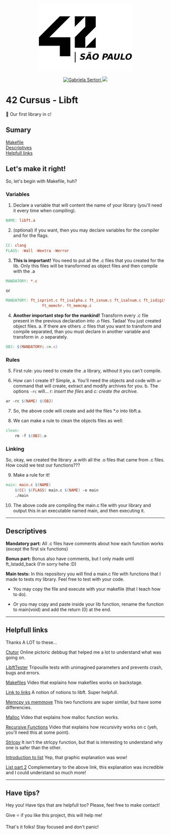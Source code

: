 <div>
	<p align="center">
		<img src=".img/42logo.svg" alt="ecole42" width="300"/>
	</p>
</div>
<div>
	<p align="center">
		<a href="https://www.linkedin.com/in/gabriela-sertori-50b390189/">
			<img alt="Gabriela Sertori" src="https://img.shields.io/badge/-gabisertori-7ae9c6?style=flat&logo=Linkedin&logoColor=5a5a5a" />
		</a>
		<a aria-label="Completed" href="https://www.42sp.org.br/">
			<img src="https://img.shields.io/badge/libft-completed-7ae9c6?logo="></img>
		</a>
	</p>
</div>

# 42 Cursus - Libft
:rocket: Our first library in c!


## Sumary
[Makefile](##let's-make-it-right!) \
[Descriptives](##descriptives) \
[Helpfull links](##helpfull-links)



## Let's make it right!
So, let's begin with Makefile, huh?


### Variables
1.	Declare a variable that will content the name of your library (you'll need
it every time when compiling).
```Makefile
NAME: libft.a
```

2.	(optional) if you want, then you may declare variables for the compiler and
for the flags.
```Makefile
CC: clang
FLAGS: -Wall -Wextra -Werror
```

3.	**This is important!** You need to put all the .c files that you created for
the lib. Only this files will be transformed as object files and then compile
with the .a
```Makefile
MANDATORY: *.c
```
or
```Makefile
MANDATORY: ft_isprint.c ft_isalpha.c ft_isnum.c ft_isalnum.c ft_isdigit.c \
				ft_memchr. ft_memcmp.c
```

4.	**Another important step for the mankind!** Transform every .c file present
in the previous declaration into .o files. Tadaa! You just created object files.
	a. If there are others .c files that you want to transform and compile
	separated, than you must declare in another variable and transform in .o
	separately.
```Makefile
OBJ: $(MANDATORY:.c=.o)
```


### Rules
5.	First rule: you need to create the .a library, without it you can't compile.

6.	How can I create it? Simple,
	a.	You'll need the objects and code with `ar` command that will create,
	extract and modify archives for you.
	b.	The options `-rc` will... _r: insert the files_ and _c: create the archive._
```Makefile
ar -rc $(NAME) $(OBJ)
```
7.	So, the above code will create and add the files *.o into libft.a.

8.	We can make a rule to clean the objects files as well:
```Makefile
clean:
	rm -f $(OBJ).o
```


### Linking
So, okay, we created the library .a with all the .o files that came from .c files.
How could we test our functions???

9.	Make a rule for it!
```Makefile
main: main.c $(NAME)
	$(CC) $(FLAGS) main.c $(NAME) -o main
	./main
```

10.	The above code are compiling the main.c file with your library and output
this in an executable named main, and then executing it.

---

## Descriptives
**Mandatory part:**
All .c files have comments about how each function works (except the first six
functions)

**Bonus part:**
Bonus also have comments, but I only made until ft_lstadd_back (I'm sorry hehe :D)

**Main tests:**
In this repository you will find a main.c file with functions that I made to
tests my library. Feel free to test with your code.

* You may copy the file and execute with your makefile (that I teach how to do).

* Or you may copy and paste inside your lib function, rename the function to
main(void) and add the return (0) at the end.

---

## Helpfull links
Thanks A LOT to these...

[Ctutor](https://pythontutor.com/c.html#mode=edit)
Online pictoric debbug that helped me a lot to understand what was going on.

[LibftTester](https://github.com/Tripouille/libftTester)
Tripouille tests with unimagined parameters and prevents crash, bugs and errors.

[Makefiles](https://www.youtube.com/watch?v=GExnnTaBELk&list=LL&index=26)
Video that explains how makefiles works on backstage.

[Link to links](https://bumpy-truffle-c97.notion.site/Libft-bf8bfb0a6b974cc58870d592e7425296)
A notion of notions to libft. Super helpfull.

[Memcpy vs memmove](https://www.equestionanswers.com/c/memcpy-vs-memmove.php)
This two functions are super similar, but have some differencies.

[Malloc](https://www.youtube.com/watch?v=EZ2yTJqQ43Y&list=LL&index=19)
Video that explains how malloc function works.

[Recursive Functions](https://www.youtube.com/watch?v=1kBiqUCN888&list=LL&index=10)
Video that explains how recursivity works on c (yeh, you'll need this at some point).

[Strlcpy](https://www.youtube.com/watch?v=7mKfWrNQcj0&list=LL&index=8)
It isn't the strlcpy function, but that is interesting to understand why one is
safer than the other.

[Introduction to list](https://www.youtube.com/watch?v=RUZ2Ti9wFx8&list=LL&index=6)
Yep, that graphic explanation was wow!

[List part 2](https://www.youtube.com/watch?v=jgqg6Qw68_Q&list=LL&index=4&t=62s)
Complementary to the above link, this explanation was incredible and I could
understand so much more!

---

## Have tips?
Hey you!
Have tips that are helpfull too? Please, feel free to make contact!

Give :star: if you like this project, this will help me!

That's it folks!
Stay focused and don't panic!
